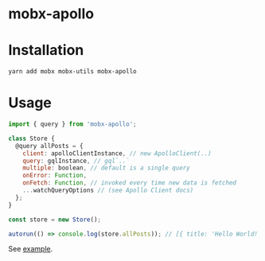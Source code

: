 # mobx-apollo

# Installation
`yarn add mobx mobx-utils mobx-apollo`

# Usage
```javascript
import { query } from 'mobx-apollo';

class Store {
  @query allPosts = {
    client: apolloClientInstance, // new ApolloClient(..)
    query: gqlInstance, // gql`..`
    multiple: boolean, // default is a single query
    onError: Function,
    onFetch: Function, // invoked every time new data is fetched
    ...watchQueryOptions // (see Apollo Client docs)
  };
}

const store = new Store();

autorun(() => console.log(store.allPosts)); // [{ title: 'Hello World!' }]
```

See [example](https://github.com/sonaye/mobx-apollo/tree/master/example).
